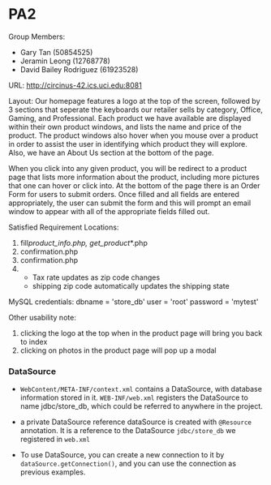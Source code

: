 # PA2

Group Members:

- Gary Tan (50854525)
- Jeramin Leong (12768778)
- David Bailey Rodriguez (61923528)

URL: http://circinus-42.ics.uci.edu:8081

Layout: Our homepage features a logo at the top of the screen, followed by 3 sections that seperate the keyboards our retailer sells by category, Office, Gaming, and Professional. Each product we have available are displayed within their own product windows, and lists the name and price of the product. The product windows also hover when you mouse over a product in order to assist the user in identifying which product they will explore. Also, we have an About Us section at the bottom of the page.

When you click into any given product, you will be redirect to a product page that lists more information about the product, including more pictures that one can hover or click into. At the bottom of the page there is an Order Form for users to submit orders. Once filled and all fields are entered appropriately, the user can submit the form and this will prompt an email window to appear with all of the appropriate fields filled out.

Satisfied Requirement Locations:

1. fill*product_info.php, get_product*\*.php
2. confirmation.php
3. confirmation.php
4. - Tax rate updates as zip code changes
   - shipping zip code automatically updates the shipping state

MySQL credentials:
dbname = 'store_db'
user = 'root'
password = 'mytest'

Other usability note:

1. clicking the logo at the top when in the product page will bring you back to index
2. clicking on photos in the product page will pop up a modal



### DataSource
- `WebContent/META-INF/context.xml` contains a DataSource, with database information stored in it.
`WEB-INF/web.xml` registers the DataSource to name jdbc/store_db, which could be referred to anywhere in the project.

- a private DataSource reference dataSource is created with `@Resource` annotation. It is a reference to the DataSource `jdbc/store_db` we registered in `web.xml`

- To use DataSource, you can create a new connection to it by `dataSource.getConnection()`, and you can use the connection as previous examples.
